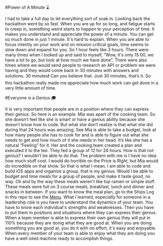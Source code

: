 #Power of A Minute :hourglass:

I had to take a full day to let everything sort of soak in. Looking back the hackathon went by so fast. When you are up for so long, and fatigue starts to creep in, something weird starts to happen to your perception of time. It makes you understand and appreciate the power of a minute. You can get so much done in just 1 minute. It's hard to explain. When you are able to focus intently on your work and on mission critical goals, time seems to slow down and expand for you. So 1 hour feels like 3 hours. There were many times when I looked up and said to myself, “Wow, it's only 15:00, we have a lot to go, but look at how much we have done”. There were also times where we would send people to research an API or problem we were having and they would come back in 30 minutes with answers and solutions. 30 minutes:exclamation: Can you believe that. Just 30 minutes, that’s it. So this hackathon really made me appreciate how much work can get done in a very little amount of time.

#Everyone is a Genius :mortar_board:

It is very important that people are in a position where they can express their genius. So here is an example. Mia was apart of the cooking team. So she doesn’t feel like she is smart or have a genius ability because she doesn’t know how to code. But what she don’t realize is that what she did during that 24 hours was amazing. See Mia is able to take a budget, look at how many people she has to cook for and is able to figure out what she needs to get and how much of it she needs in her head. It’s like she has a natural “Feeling” for it. Her and the cooking team created a plan and executed it to the tee. They fed a group of 12 for 24 hours. How is that not genius? I wouldn’t be able to do that. The problem with me is I have no idea how much stuff cost. I would do horrible on the Price is Right, but Mia would do incredible on that show. So that is what I mean, I am able to code and build iOS apps and organize a group, that is my genius. Would I be able to budget and time meals for a group of people, and make it taste good, no way. Oh and by the way these meals weren’t like top ramen or simple stuff. These meals were full on 3 course meals, breakfast, lunch and dinner and snacks in between. If you want to know the meal plan, go to the Ships Log in this repo to see the [Menu](https://github.com/HackTacoma/Ships-Log/blob/master/Hackathon_1/Menu.md). What I learned, especially for someone in a leadership role is you have to understand the dynamics of your team. You have to know each individual's strengths and weaknesses. Then you have to put them in positions and situations where they can express their genius. When a team member is able to express their own genius they will put in 110% because they are doing what they are good at. When you are doing something you are good at, you do it with no effort, it's easy and enjoyable. When every member of your team is able to enjoy what they are doing you have a well oiled machine ready to accomplish things.   


